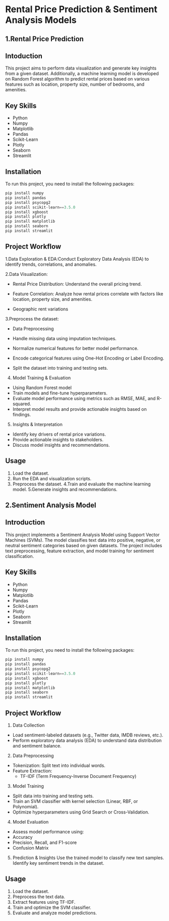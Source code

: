 # Rental Price Prediction & Sentiment Analysis Models
## 1.Rental Price Prediction
## Intoduction

This project aims to perform data visualization and generate key insights from a given dataset. Additionally, a machine learning model is developed on Random Forest algorithm to predict rental prices based on various features such as location, property size, number of bedrooms, and amenities.

## Key Skills
- Python
- Numpy
- Matplotlib
- Pandas
- Scikit-Learn
- Plotly
- Seaborn
- Streamlit

## Installation

To run this project, you need to install the following packages:

```python
pip install numpy
pip install pandas
pip install psycopg2
pip install scikit-learn==3.5.0
pip install xgboost
pip install plotly
pip install matplotlib
pip install seaborn
pip install streamlit
```
## Project Workflow
1.Data Exploration & EDA:Conduct Exploratory Data Analysis (EDA) to identify trends, correlations, and anomalies.

2.Data Visualization:

- Rental Price Distribution: Understand the overall pricing trend.

- Feature Correlation: Analyze how rental prices correlate with factors like location, property size, and amenities.

- Geographic rent variations

3.Preprocess the dataset:
- Data Preprocessing

- Handle missing data using imputation techniques.

- Normalize numerical features for better model performance.

- Encode categorical features using One-Hot Encoding or Label Encoding.

- Split the dataset into training and testing sets.

4. Model Training & Evaluation
- Using Random Forest model
- Train models and fine-tune hyperparameters.
- Evaluate model performance using metrics such as RMSE, MAE, and R-squared.
- Interpret model results and provide actionable insights based on findings.

5. Insights & Interpretation
- Identify key drivers of rental price variations.
- Provide actionable insights to stakeholders.
- Discuss model insights and recommendations.
  
## Usage

1. Load the dataset.
2. Run the EDA and visualization scripts.
3. Preprocess the dataset.
4.Train and evaluate the machine learning model.
5.Generate insights and recommendations.


## 2.Sentiment Analysis Model
## Introduction

This project implements a Sentiment Analysis Model using Support Vector Machines (SVMs). The model classifies text data into positive, negative, or neutral sentiment categories based on given datasets. The project includes text preprocessing, feature extraction, and model training for sentiment classification.

## Key Skills
- Python
- Numpy
- Matplotlib
- Pandas
- Scikit-Learn
- Plotly
- Seaborn
- Streamlit

## Installation

To run this project, you need to install the following packages:

```python
pip install numpy
pip install pandas
pip install psycopg2
pip install scikit-learn==3.5.0
pip install xgboost
pip install plotly
pip install matplotlib
pip install seaborn
pip install streamlit
```

## Project Workflow
1. Data Collection
- Load sentiment-labeled datasets (e.g., Twitter data, IMDB reviews, etc.).
- Perform exploratory data analysis (EDA) to understand data distribution and sentiment balance.

2. Data Preprocessing
- Tokenization: Split text into individual words.
- Feature Extraction:
  - TF-IDF (Term Frequency-Inverse Document Frequency)

3. Model Training

- Split data into training and testing sets.
- Train an SVM classifier with kernel selection (Linear, RBF, or Polynomial).
- Optimize hyperparameters using Grid Search or Cross-Validation.

4. Model Evaluation
- Assess model performance using:
- Accuracy
- Precision, Recall, and F1-score
- Confusion Matrix

5. Prediction & Insights
Use the trained model to classify new text samples.
Identify key sentiment trends in the dataset.
  
## Usage

1. Load the dataset.
2. Preprocess the text data.
3. Extract features using TF-IDF.
4. Train and optimize the SVM classifier.
5. Evaluate and analyze model predictions.
